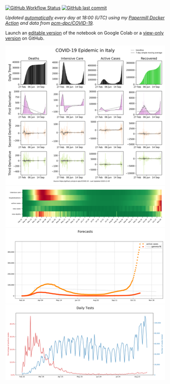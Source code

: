 [![GitHub Workflow Status](https://img.shields.io/github/workflow/status/cascandaliato/covid19-notebook/Update%20Notebook?label=build&logo=github&style=flat-square&labelColor=%232B3137)](https://github.com/cascandaliato/covid19-notebook/actions?query=workflow%3A%22Update+Notebook%22)
[![GitHub last commit](https://img.shields.io/github/last-commit/cascandaliato/covid19-notebook?color=teal&label=last%20updated&logo=git&style=flat-square&labelColor=%232B3137)](https://github.com/cascandaliato/covid19-notebook#readme)

_Updated [automatically](https://github.com/cascandaliato/covid19-notebook/blob/master/.github/workflows/update-notebook.yml) every day at 18:00 (UTC) using my [Papermill Docker Action](https://github.com/cascandaliato/papermill-docker-action) and data from [pcm-dpc/COVID-19](https://github.com/pcm-dpc/COVID-19)._

Launch an [editable version](https://colab.research.google.com/github/cascandaliato/covid19-notebook/blob/master/charts.ipynb) of the notebook on Google Colab or a [view-only version](charts.ipynb) on GitHub.

<img src="grid.png"/>

<img src="heatmap.png"/>

<img src="forecasts.png"/>

<img src="daily_tests.png"/>
